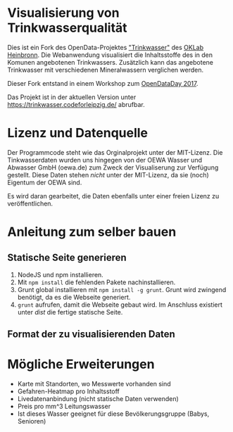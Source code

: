 # Visualisierung von Trinkwasserqualität
Dies ist ein Fork des OpenData-Projektes ["Trinkwasser"](http://opendatalab.de/projects/trinkwasser/) des [OKLab Heinbronn](http://codefor.de/heilbronn/). Die Webanwendung visualisiert die Inhaltsstoffe des in den Komunen angebotenen Trinkwassers. Zusätzlich kann das angebotene Trinkwasser mit verschiedenen Mineralwassern verglichen werden. 

Dieser Fork entstand in einem Workshop zum [OpenDataDay 2017](http://opendataday.org/).

Das Projekt ist in der aktuellen Version unter https://trinkwasser.codeforleipzig.de/ abrufbar.

# Lizenz und Datenquelle
Der Programmcode steht wie das Orginalprojekt unter der MIT-Lizenz. Die Tinkwasserdaten wurden uns hingegen von der OEWA Wasser und Abwasser GmbH (oewa.de) zum Zweck der Visualiserung zur Verfügung gestellt. Diese Daten stehen *nicht* unter der MIT-Lizenz, da sie (noch) Eigentum der OEWA sind. 

Es wird daran gearbeitet, die Daten ebenfalls unter einer freien Lizenz zu veröffentlichen.

# Anleitung zum selber bauen
## Statische Seite generieren
1. NodeJS und npm installieren.
2. Mit `npm install` die fehlenden Pakete nachinstallieren.
3. Grunt global installieren mit `npm install -g grunt`. Grunt wird zwingend benötigt, da es die Webseite generiert.
4. `grunt` aufrufen, damit die Webseite gebaut wird. Im Anschluss existiert unter *dist* die fertige statische Seite. 

## Format der zu visualisierenden Daten

# Mögliche Erweiterungen
* Karte mit Standorten, wo Messwerte vorhanden sind
* Gefahren-Heatmap pro Inhaltsstoff
* Livedatenanbindung (nicht statische Daten verwenden)
* Preis pro mm^3 Leitungswasser
* Ist dieses Wasser geeignet für diese Bevölkerungsgruppe (Babys, Senioren)
